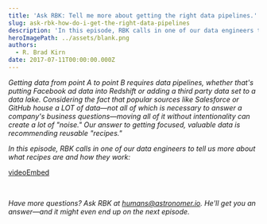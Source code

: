 ```yaml
---
title: 'Ask RBK: Tell me more about getting the right data pipelines.'
slug: ask-rbk-how-do-i-get-the-right-data-pipelines
description: 'In this episode, RBK calls in one of our data engineers to tell us more about what they are and how they work. '
heroImagePath: ../assets/blank.png
authors:
  - R. Brad Kirn
date: 2017-07-11T00:00:00.000Z
---
```


_Getting data from point A to point B requires data pipelines, whether that's putting Facebook ad data into Redshift or adding a third party data set to a data lake. Considering the fact that popular sources like Salesforce or GitHub house a LOT of data—not all of which is necessary to answer a company's business questions—moving all of it without intentionality can create a lot of "noise." Our answer to getting focused, valuable data is recommending reusable "recipes."_

_In this episode, RBK calls in one of our data engineers to tell us more about what recipes are and how they work:&nbsp;_

[videoEmbed](https://www.youtube.com/embed/6YXxnlEwoBg)

&nbsp;

_Have more questions? Ask RBK at [humans@astronomer.io](mailto:humans@astronomer.io). He'll get you an answer—and it might even end up on the next episode._&nbsp;&nbsp;

